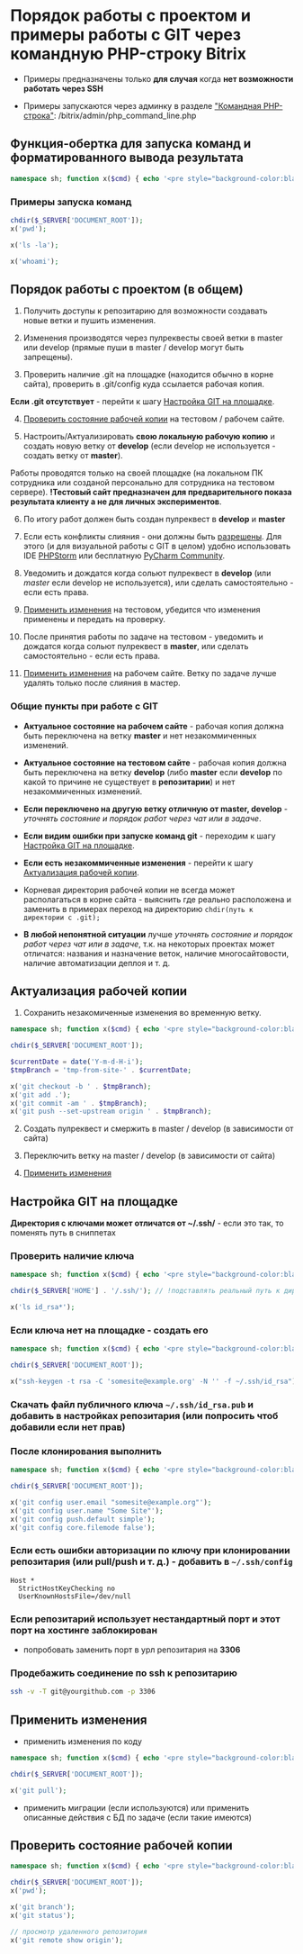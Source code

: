 
# Порядок работы с проектом и примеры работы с GIT через командную PHP-строку Bitrix

- Примеры предназначены только **для случая** когда **нет возможности работать через SSH**

- Примеры запускаются через админку в разделе ["Командная PHP-строка"](https://dev.1c-bitrix.ru/learning/course/index.php?COURSE_ID=43&LESSON_ID=3055): /bitrix/admin/php_command_line.php

## Функция-обертка для запуска команд и форматированного вывода результата

```php
namespace sh; function x($cmd) { echo '<pre style="background-color:black;color:lightgreen;padding:12px 12px 12px 12px;margin:0px 0px;">' . '<b style="color:#fdff99;">' . "$ $cmd</b>\n"; system($cmd . ' 2>&1', $result); echo '<b style="color:white;">' . "exit code: $result</b></pre>"; }
```

### Примеры запуска команд

```php
chdir($_SERVER['DOCUMENT_ROOT']);
x('pwd');

x('ls -la');

x('whoami');
```

## Порядок работы с проектом (в общем)

1. Получить доступы к репозитарию для возможности создавать новые ветки и пушить изменения.

2. Изменения производятся через пулреквесты своей ветки в master или develop (прямые пуши в master / develop могут быть запрещены).

3. Проверить наличие .git на площадке (находится обычно в корне сайта), проверить в .git/config куда ссылается рабочая копия.

**Если .git отсутствует** - перейти к шагу [Настройка GIT на площадке](#настройка-git-на-площадке).

4. [Проверить состояние рабочей копии](#проверить-состояние-рабочей-копии) на тестовом / рабочем сайте.

5. Настроить/Актуализировать **свою локальную рабочую копию** и создать новую ветку от **develop** (если develop не используется - создать ветку от **master**).

Работы проводятся только на своей площадке (на локальном ПК сотрудника или созданой персонально для сотрудника на тестовом сервере). **!Тестовый сайт предназначен для предварительного показа результата клиенту а не для личных экспериментов**.

6. По итогу работ должен быть создан пулреквест в **develop** и **master**

7. Если есть конфликты слияния - они должны быть [разрешены](https://www.jetbrains.com/help/phpstorm/resolving-conflicts.html#distributed-version-control-systems). Для этого (и для визуальной работы с GIT в целом) удобно использовать IDE [PHPStorm](https://www.jetbrains.com/ru-ru/phpstorm/) или бесплатную [PyCharm Community](https://www.jetbrains.com/ru-ru/pycharm/).

8. Уведомить и дождатся когда сольют пулреквест в **develop** (или *master* если develop не используется), или сделать самостоятельно - если есть права.

9. [Применить изменения](#применить-изменения) на тестовом, убедится что изменения применены и передать на проверку.

10. После принятия работы по задаче на тестовом - уведомить и дождатся когда сольют пулреквест в **master**, или сделать самостоятельно - если есть права.

11. [Применить изменения](#применить-изменения) на рабочем сайте. Ветку по задаче лучше удалять только после слияния в мастер.

### Общие пункты при работе с GIT

- **Актуальное состояние на рабочем сайте** - рабочая копия должна быть переключена на ветку **master** и нет незакоммиченных изменений.

- **Актуальное состояние на тестовом сайте** - рабочая копия должна быть переключена на ветку **develop** (либо **master** если **develop** по какой то причине не существует в **репозитарии**) и нет незакоммиченных изменений.

- **Если переключено на другую ветку отличную от master, develop** - _уточнять состояние и порядок работ через чат или в задаче_.

- **Если видим ошибки при запуске команд git** - переходим к шагу [Настройка GIT на площадке](#настройка-git-на-площадке).

- **Если есть незакоммиченные изменения** - перейти к шагу [Актуализация рабочей копии](#актуализация-рабочей-копии).

- Корневая директория рабочей копии не всегда может располагаться в корне сайта - выяснить где реально расположена и заменить в примерах переход на директорию `chdir(путь к директории с .git);`

- **В любой непонятной ситуации** лучше _уточнять состояние и порядок работ через чат или в задаче_, т.к. на некоторых проектах может отличатся: названия и назначение веток, наличие многосайтовости, наличие автоматизации деплоя и т. д.

## Актуализация рабочей копии

1. Сохранить незакомиченные изменения во временную ветку.

```php
namespace sh; function x($cmd) { echo '<pre style="background-color:black;color:lightgreen;padding:12px 12px 12px 12px;margin:0px 0px;">' . '<b style="color:#fdff99;">' . "$ $cmd</b>\n"; system($cmd . ' 2>&1', $result); echo '<b style="color:white;">' . "exit code: $result</b></pre>"; }

chdir($_SERVER['DOCUMENT_ROOT']);

$currentDate = date('Y-m-d-H-i');
$tmpBranch = 'tmp-from-site-' . $currentDate;

x('git checkout -b ' . $tmpBranch);
x('git add .');
x('git commit -am ' . $tmpBranch);
x('git push --set-upstream origin ' . $tmpBranch);
```

2. Cоздать пулреквест и смержить в master / develop (в зависимости от сайта)

3. Переключить ветку на master / develop (в зависимости от сайта)

4. [Применить изменения](#применить-изменения)

## Настройка GIT на площадке

**Директория с ключами может отличатся от ~/.ssh/** - если это так, то поменять путь в сниппетах

### Проверить наличие ключа

```php
namespace sh; function x($cmd) { echo '<pre style="background-color:black;color:lightgreen;padding:12px 12px 12px 12px;margin:0px 0px;">' . '<b style="color:#fdff99;">' . "$ $cmd</b>\n"; system($cmd . ' 2>&1', $result); echo '<b style="color:white;">' . "exit code: $result</b></pre>"; }

chdir($_SERVER['HOME'] . '/.ssh/'); // !подставлять реальный путь к директории с ключами

x('ls id_rsa*');
```

### Если ключа нет на площадке - создать его

```php
namespace sh; function x($cmd) { echo '<pre style="background-color:black;color:lightgreen;padding:12px 12px 12px 12px;margin:0px 0px;">' . '<b style="color:#fdff99;">' . "$ $cmd</b>\n"; system($cmd . ' 2>&1', $result); echo '<b style="color:white;">' . "exit code: $result</b></pre>"; }

chdir($_SERVER['DOCUMENT_ROOT']);

x("ssh-keygen -t rsa -C 'somesite@example.org' -N '' -f ~/.ssh/id_rsa");
``` 

### Скачать файл публичного ключа `~/.ssh/id_rsa.pub` и добавить в настройках репозитария (или попросить чтоб добавили если нет прав)

### После клонирования выполнить

```php
namespace sh; function x($cmd) { echo '<pre style="background-color:black;color:lightgreen;padding:12px 12px 12px 12px;margin:0px 0px;">' . '<b style="color:#fdff99;">' . "$ $cmd</b>\n"; system($cmd . ' 2>&1', $result); echo '<b style="color:white;">' . "exit code: $result</b></pre>"; }

chdir($_SERVER['DOCUMENT_ROOT']);

x('git config user.email "somesite@example.org"');
x('git config user.name "Some Site"');
x('git config push.default simple');
x('git config core.filemode false');
```

### **Если есть ошибки авторизации по ключу** при клонировании репозитария (или pull/push и т. д.) - добавить в `~/.ssh/config`

```
Host *
  StrictHostKeyChecking no
  UserKnownHostsFile=/dev/null
```

### Если репозитарий использует нестандартный порт и этот порт на хостинге заблокирован 

- попробовать заменить порт в урл репозитария на **3306**

### Продебажить соединение по ssh к репозитарию

```bash
ssh -v -T git@yourgithub.com -p 3306
```

## Применить изменения

- применить изменения по коду

```php
namespace sh; function x($cmd) { echo '<pre style="background-color:black;color:lightgreen;padding:12px 12px 12px 12px;margin:0px 0px;">' . '<b style="color:#fdff99;">' . "$ $cmd</b>\n"; system($cmd . ' 2>&1', $result); echo '<b style="color:white;">' . "exit code: $result</b></pre>"; }

chdir($_SERVER['DOCUMENT_ROOT']);

x('git pull');
```

- применить миграции (если используются) или применить описанные действия с БД по задаче (если такие имеются)

## Проверить состояние рабочей копии

```php
namespace sh; function x($cmd) { echo '<pre style="background-color:black;color:lightgreen;padding:12px 12px 12px 12px;margin:0px 0px;">' . '<b style="color:#fdff99;">' . "$ $cmd</b>\n"; system($cmd . ' 2>&1', $result); echo '<b style="color:white;">' . "exit code: $result</b></pre>"; }

chdir($_SERVER['DOCUMENT_ROOT']);
x('pwd');

x('git branch');
x('git status');

// просмотр удаленного репозитория
x('git remote show origin');
```
